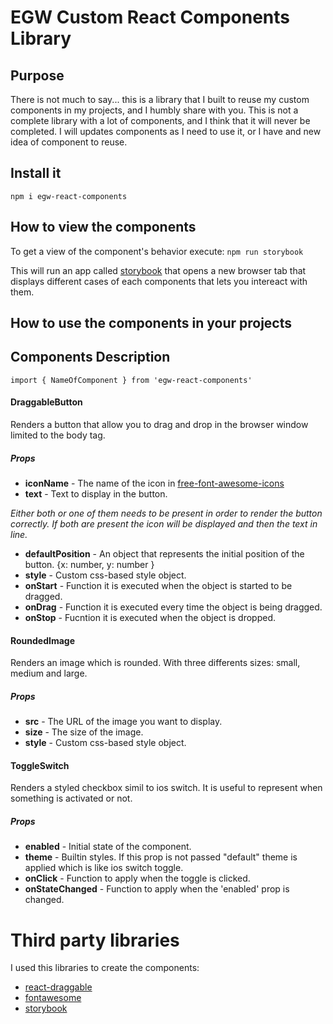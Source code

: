 # EGW Custom React Components Library

## Purpose
  There is not much to say... this is a library that I built to reuse my custom components
  in my projects, and I humbly share with you. 
  This is not a complete library with a lot of components, and I think that it will never be completed. 
  I will updates components as I need to use it, or I have and new idea of component to reuse.

## Install it
  `npm i egw-react-components`
  
## How to view the components 
  To get a view of the component's behavior execute:
  `npm run storybook`
  
  This will run an app called [storybook](https://storybook.js.org/) that opens a new browser tab that displays different cases of each components that lets you intereact with them. 
  
## How to use the components in your projects

## Components Description

`import { NameOfComponent } from 'egw-react-components'`

#### DraggableButton
Renders a button that allow you to drag and drop in the browser window limited to the body tag.

##### Props 
  - **iconName** - The name of the icon in [free-font-awesome-icons](https://fontawesome.com/icons?d=gallery&m=free)
  - **text** - Text to display in the button.

  *Either both or one of them needs to be present in order to render the button correctly. 
  If both are present the icon will be displayed and then the text in line.*

  - **defaultPosition** -  An object that represents the initial position of the button. {x: number, y: number }
  - **style** - Custom css-based style object. 
  - **onStart** - Function it is executed when the object is started to be dragged. 
  - **onDrag** - Function it is executed every time the object is being dragged.
  - **onStop** - Fucntion it is executed when the object is dropped.

#### RoundedImage
Renders an image which is rounded. With three differents sizes: small, medium and large.

##### Props 
  - **src** - The URL of the image you want to display. 
  - **size** - The size of the image.
  - **style** - Custom css-based style object. 
  
#### ToggleSwitch
Renders a styled checkbox simil to ios switch. It is useful to represent when something is activated or not.

##### Props 
  - **enabled** - Initial state of the component. 
  - **theme** - Builtin styles. If this prop is not passed "default" theme is applied which is like ios switch toggle.
  - **onClick** - Function to apply when the toggle is clicked.
  - **onStateChanged** - Function to apply when the 'enabled' prop is changed.
   

# Third party libraries 
I used this libraries to create the components:

- [react-draggable](https://github.com/mzabriskie/react-draggable)
- [fontawesome](https://www.npmjs.com/package/@fortawesome/react-fontawesome)
- [storybook](https://storybook.js.org/)
